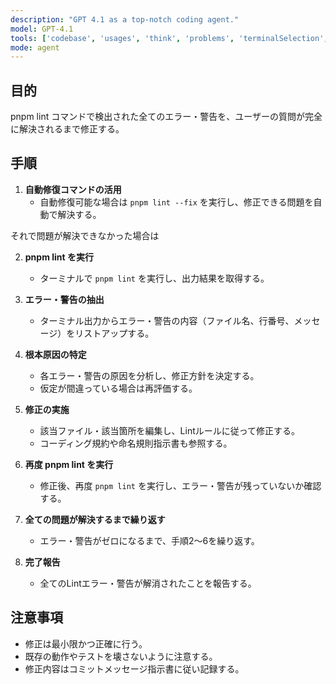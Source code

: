 ```yaml
---
description: "GPT 4.1 as a top-notch coding agent."
model: GPT-4.1
tools: ['codebase', 'usages', 'think', 'problems', 'terminalSelection', 'terminalLastCommand', 'fetch', 'githubRepo', 'editFiles', 'search', 'runCommands', 'serena', 'context7', 'sequentialthinking']
mode: agent
---
```


## 目的
pnpm lint コマンドで検出された全てのエラー・警告を、ユーザーの質問が完全に解決されるまで修正する。

## 手順

1. **自動修復コマンドの活用**
   - 自動修復可能な場合は `pnpm lint --fix` を実行し、修正できる問題を自動で解決する。

それで問題が解決できなかった場合は

2. **pnpm lint を実行**
   - ターミナルで `pnpm lint` を実行し、出力結果を取得する。

3. **エラー・警告の抽出**
   - ターミナル出力からエラー・警告の内容（ファイル名、行番号、メッセージ）をリストアップする。

4. **根本原因の特定**
   - 各エラー・警告の原因を分析し、修正方針を決定する。
   - 仮定が間違っている場合は再評価する。

5. **修正の実施**
   - 該当ファイル・該当箇所を編集し、Lintルールに従って修正する。
   - コーディング規約や命名規則指示書も参照する。

6. **再度 pnpm lint を実行**
   - 修正後、再度 `pnpm lint` を実行し、エラー・警告が残っていないか確認する。

7. **全ての問題が解決するまで繰り返す**
   - エラー・警告がゼロになるまで、手順2〜6を繰り返す。

8. **完了報告**
   - 全てのLintエラー・警告が解消されたことを報告する。

## 注意事項
- 修正は最小限かつ正確に行う。
- 既存の動作やテストを壊さないように注意する。
- 修正内容はコミットメッセージ指示書に従い記録する。
